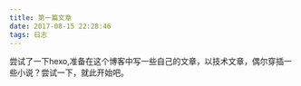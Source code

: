 ```yaml
---
title: 第一篇文章
date: 2017-08-15 22:28:46
tags: 日志
---
```

尝试了一下hexo,准备在这个博客中写一些自己的文章，以技术文章，偶尔穿插一些小说？尝试一下，就此开始吧。